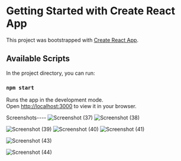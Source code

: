 # Getting Started with Create React App

This project was bootstrapped with [Create React App](https://github.com/facebook/create-react-app).

## Available Scripts

In the project directory, you can run:

### `npm start`

Runs the app in the development mode.\
Open [http://localhost:3000](http://localhost:3000) to view it in your browser.

Screenshots----
![Screenshot (37)](https://user-images.githubusercontent.com/121035988/212098457-314e0fd7-4e74-42e4-b6d4-e91f09e8e547.png)
![Screenshot (38)](https://user-images.githubusercontent.com/121035988/212098864-922bcfd1-33d4-4768-b231-41db6b1de1c9.png)

![Screenshot (39)](https://user-images.githubusercontent.com/121035988/212098650-2025e9aa-8533-4f9d-8373-c6d0b483faf5.png)
![Screenshot (40)](https://user-images.githubusercontent.com/121035988/212098753-5ee2ea8b-c490-43e4-afcb-b30ac106fd6b.png)
![Screenshot (41)](https://user-images.githubusercontent.com/121035988/212098984-241b4970-28f9-4138-9021-48d29e45664d.png)

![Screenshot (43)](https://user-images.githubusercontent.com/121035988/212099545-3665324a-0113-4193-8e13-b979de11a2af.png)


![Screenshot (44)](https://user-images.githubusercontent.com/121035988/212099303-9c88a8f7-91f6-4d71-b079-afc6d5d26fe1.png)


